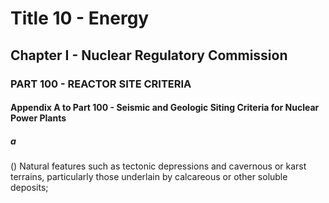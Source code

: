 
# Title 10 - Energy
## Chapter I - Nuclear Regulatory Commission
### PART 100 - REACTOR SITE CRITERIA
#### Appendix A to Part 100 - Seismic and Geologic Siting Criteria for Nuclear Power Plants
##### a

() Natural features such as tectonic depressions and cavernous or karst terrains, particularly those underlain by calcareous or other soluble deposits;
